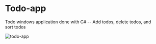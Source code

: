 # Todo-app
Todo windows application done with C# -- Add todos, delete todos, and sort todos


![todo-app](https://github.com/Emm-Anuel100/Todo-app/assets/125787874/11f44b86-c63a-4ace-bd48-c5be6484680d)
